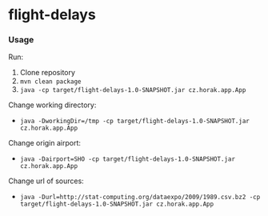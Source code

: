 # flight-delays

### Usage

Run:
1. Clone repository
2. ```mvn clean package``` 
3. ```java -cp target/flight-delays-1.0-SNAPSHOT.jar cz.horak.app.App```

Change working directory:
* ```java -DworkingDir=/tmp -cp target/flight-delays-1.0-SNAPSHOT.jar cz.horak.app.App```

Change origin airport:
* ```java -Dairport=SHO -cp target/flight-delays-1.0-SNAPSHOT.jar cz.horak.app.App```

Change url of sources:
* ```java -Durl=http://stat-computing.org/dataexpo/2009/1989.csv.bz2 -cp target/flight-delays-1.0-SNAPSHOT.jar cz.horak.app.App```
